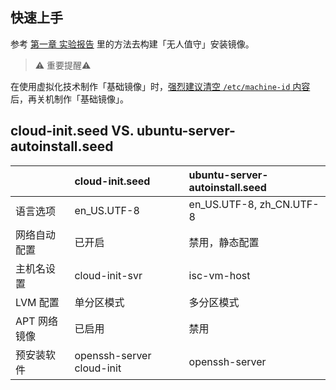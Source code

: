 
## 快速上手

参考 [第一章 实验报告](../../../../chap0x01.exp.md) 里的方法去构建「无人值守」安装镜像。

> ⚠️ 重要提醒⚠️

在使用虚拟化技术制作「基础镜像」时，[强烈建议清空 `/etc/machine-id` 内容](../../../../cloud-init.md#为什么需要重置-machine-id-idwhy-reset-machine-id) 后，再关机制作「基础镜像」。

## cloud-init.seed VS. ubuntu-server-autoinstall.seed

|              | cloud-init.seed           | ubuntu-server-autoinstall.seed |
| :--          | :--                       | :--                            |
| 语言选项     | en_US.UTF-8               | en_US.UTF-8, zh_CN.UTF-8       |
| 网络自动配置 | 已开启                    | 禁用，静态配置                 |
| 主机名设置   | cloud-init-svr            | isc-vm-host                    |
| LVM 配置     | 单分区模式                | 多分区模式                     |
| APT 网络镜像 | 已启用                    | 禁用                           |
| 预安装软件   | openssh-server cloud-init | openssh-server                 |


